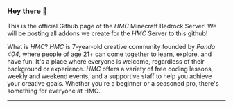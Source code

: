 ### Hey there 👋

This is the official Github page of the *HMC* Minecraft Bedrock Server!
We will be posting all addons we create for the *HMC* Server to this github!


What is *HMC*?
*HMC* is 7-year-old creative community founded by *Panda 404*, where people of age 21+ can come together to learn, explore, and have fun. It's a place where everyone is welcome, regardless of their background or experience. *HMC* offers a variety of free coding lessons, weekly and weekend events, and a supportive staff to help you achieve your creative goals. Whether you're a beginner or a seasoned pro, there's something for everyone at HMC.

---------------------------------------------------------------------------------------